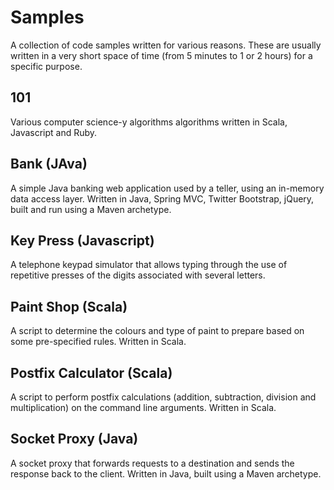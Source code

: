 # Samples

A collection of code samples written for various reasons. These are usually written in a very short space of time (from 5 minutes to 1 or 2 hours) for a specific purpose.

## 101

Various computer science-y algorithms algorithms written in Scala, Javascript and Ruby.

## Bank (JAva)

A simple Java banking web application used by a teller, using an in-memory data access layer. Written in Java, Spring MVC, Twitter Bootstrap, jQuery, built and run using a Maven archetype.

## Key Press (Javascript)

A telephone keypad simulator that allows typing through the use of repetitive presses of the digits associated with several letters.

## Paint Shop (Scala)

A script to determine the colours and type of paint to prepare based on some pre-specified rules. Written in Scala.

## Postfix Calculator (Scala)

A script to perform postfix calculations (addition, subtraction, division and multiplication) on the command line arguments. Written in Scala.

## Socket Proxy (Java)

A socket proxy that forwards requests to a destination and sends the response back to the client. Written in Java, built using a Maven archetype.

